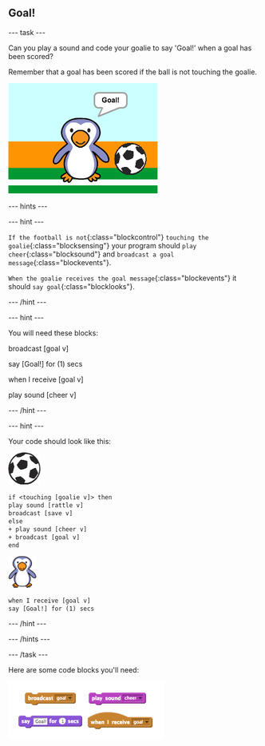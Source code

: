 ## Goal!

--- task ---

Can you play a sound and code your goalie to say 'Goal!' when a goal has been scored?

Remember that a goal has been scored if the ball is not touching the goalie.

![screenshot](images/goalie-goal-test.png)

--- hints ---

--- hint ---

`If the football is not`{:class="blockcontrol"} `touching the goalie`{:class="blocksensing"} your program should `play cheer`{:class="blocksound"} and `broadcast a goal message`{:class="blockevents"}.

`When the goalie receives the goal message`{:class="blockevents"} it should `say goal`{:class="blocklooks"}.

--- /hint ---

--- hint ---

You will need these blocks:

broadcast [goal v]

say [Goal!] for (1) secs

when I receive [goal v]

play sound [cheer v]

--- /hint ---

--- hint ---

Your code should look like this:

![football sprite](images/football-sprite.png)

```blocks
if <touching [goalie v]> then
play sound [rattle v]
broadcast [save v]
else
+ play sound [cheer v]
+ broadcast [goal v]
end
```

![goalie sprite](images/goalie-sprite.png)

```blocks
when I receive [goal v]
say [Goal!] for (1) secs
```

--- /hint ---



--- /hints ---


--- /task ---


Here are some code blocks you'll need:

![screenshot](images/goalie-goal-code.png)



